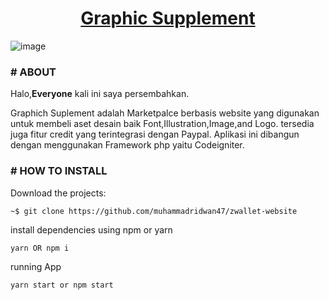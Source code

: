 <h1 align="center">
	<a href="https://marketplace.muhammadriduwan.com/">
		Graphic Supplement
	</a>
</h1>


![image](https://user-images.githubusercontent.com/69374541/102449170-4b5a8f00-4066-11eb-892a-5eb91741ad5f.png)


### # ABOUT

Halo,<strong>Everyone</strong> kali ini saya persembahkan.

Graphich Suplement adalah Marketpalce berbasis website yang digunakan untuk membeli aset desain baik Font,Illustration,Image,and Logo. tersedia juga fitur credit yang terintegrasi dengan Paypal. Aplikasi ini dibangun dengan menggunakan Framework php yaitu Codeigniter.

### # HOW TO INSTALL

Download the projects:

```
~$ git clone https://github.com/muhammadridwan47/zwallet-website
```

install dependencies using npm or yarn   
```
yarn OR npm i
```

running App
```
yarn start or npm start
```

